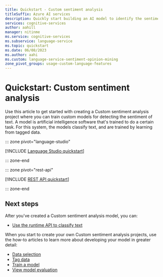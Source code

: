 ```yaml
---
title: Quickstart - Custom sentiment analysis
titleSuffix: Azure AI services
description: Quickly start building an AI model to identify the sentiment of text.
services: cognitive-services
author: aahill
manager: nitinme
ms.service: cognitive-services
ms.subservice: language-service
ms.topic: quickstart
ms.date: 06/08/2023
ms.author: aahi
ms.custom: language-service-sentiment-opinion-mining
zone_pivot_groups: usage-custom-language-features
---
```


# Quickstart: Custom sentiment analysis

Use this article to get started with creating a Custom sentiment analysis project where you can train custom models for detecting the sentiment of text. A model is artificial intelligence software that's trained to do a certain task. For this system, the models classify text, and are trained by learning from tagged data.

::: zone pivot="language-studio"

[!INCLUDE [Language Studio quickstart](../includes/custom/quickstarts/language-studio.md)]

::: zone-end

::: zone pivot="rest-api"

[!INCLUDE [REST API quickstart](../includes/custom/quickstarts/rest-api.md)]

::: zone-end

## Next steps

After you've created a Custom sentiment analysis model, you can:
* [Use the runtime API to classify text](how-to/call-api.md)

When you start to create your own Custom sentiment analysis projects, use the how-to articles to learn more about developing your model in greater detail:

* [Data selection](how-to/design-schema.md)
* [Tag data](how-to/tag-data.md)
* [Train a model](how-to/train-model.md)
* [View model evaluation](how-to/view-model-evaluation.md)